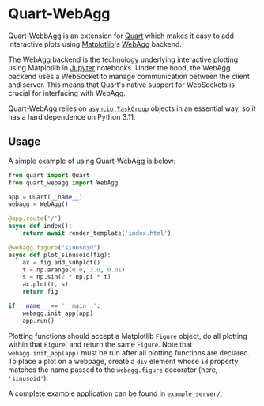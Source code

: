 # Quart-WebAgg
Quart-WebbAgg is an extension for [Quart](https://github.com/pallets/quart) which makes it easy to add interactive plots using [Matplotlib](https://github.com/matplotlib/matplotlib)'s [WebAgg](https://matplotlib.org/stable/api/backend_webagg_api.html#module-matplotlib.backends.backend_webagg) backend.

The WebAgg backend is the technology underlying interactive plotting using Matplotlib in [Jupyter](https://jupyter.org/) notebooks.
Under the hood, the WebAgg backend uses a WebSocket to manage communication between the client and server.
This means that Quart's native support for WebSockets is crucial for interfacing with WebAgg.

Quart-WebAgg relies on [`asyncio.TaskGroup`](https://docs.python.org/3/library/asyncio-task.html#asyncio.TaskGroup) objects in an essential way, so it has a hard dependence on Python 3.11.

## Usage
A simple example of using Quart-WebAgg is below:
```python
from quart import Quart
from quart_webagg import WebAgg

app = Quart(__name__)
webagg = WebAgg()

@app.route('/')
async def index():
    return await render_template('index.html')

@webagg.figure('sinusoid')
async def plot_sinusoid(fig):
    ax = fig.add_subplot()
    t = np.arange(0.0, 3.0, 0.01)
    s = np.sin(2 * np.pi * t)
    ax.plot(t, s)
    return fig

if __name__ == '__main__':
    webagg.init_app(app)
    app.run()
```
Plotting functions should accept a Matplotlib `Figure` object, do all plotting within that `Figure`, and return the same `Figure`.
Note that `webagg.init_app(app)` must be run after all plotting functions are declared.
To place a plot on a webpage, create a `div` element whose `id` property matches the name passed to the `webagg.figure` decorator (here, `'sinusoid'`).

A complete example application can be found in `example_server/`.
